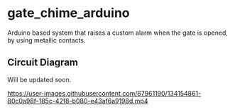# gate_chime_arduino
Arduino based system that raises a custom alarm when the gate is opened, by using metallic contacts.

## Circuit Diagram  
Will be updated soon.


https://user-images.githubusercontent.com/67961190/134154861-80c0a98f-185c-42f8-b080-e43af6a9198d.mp4

